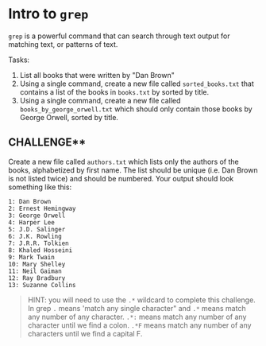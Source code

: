 # Intro to `grep`

`grep` is a powerful command that can search through text output for 
matching text, or patterns of text.

Tasks:

1. List all books that were written by "Dan Brown"
1. Using a single command, create a new file called `sorted_books.txt` that contains a list of the books in `books.txt` by sorted by title.
1. Using a single command, create a new file called `books_by_george_orwell.txt` which should only contain those books by George Orwell, sorted by title.

## CHALLENGE**

Create a new file called `authors.txt` which lists only the authors of the books, 
alphabetized by first name. The list should be unique (i.e. Dan Brown is not listed twice) 
and should be numbered. Your output should look something like this:

```
1: Dan Brown
2: Ernest Hemingway
3: George Orwell
4: Harper Lee
5: J.D. Salinger
6: J.K. Rowling
7: J.R.R. Tolkien
8: Khaled Hosseini
9: Mark Twain
10: Mary Shelley
11: Neil Gaiman
12: Ray Bradbury
13: Suzanne Collins
```

> HINT: you will need to use the `.*` wildcard to complete this challenge.
In grep `.` means 'match any single character" and `.*` means match any number of any 
character. `.*:` means match any number of any character until we find a colon. `.*F` 
means match any number of any characters until we find a capital F.

